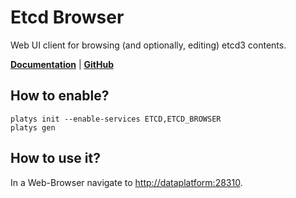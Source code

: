 # Etcd Browser

Web UI client for browsing (and optionally, editing) etcd3 contents. 

**[Documentation](https://github.com/rustyx/etcdv3-browser)** | **[GitHub](https://github.com/rustyx/etcdv3-browser)**

## How to enable?

```
platys init --enable-services ETCD,ETCD_BROWSER
platys gen
```

## How to use it?

In a Web-Browser navigate to <http://dataplatform:28310>.


